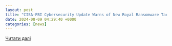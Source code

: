 ```yaml
---
layout: post
title: "CISA-FBI Cybersecurity Update Warns of New Royal Ransomware Tactics"
date: 2024-08-09 04:29:40 +0000
categories: [news]
---
```


[Читати далі](https://executivegov.com/2024/08/cisa-fbi-cybersecurity-update-warns-of-new-royal-ransomware-tactics/)
